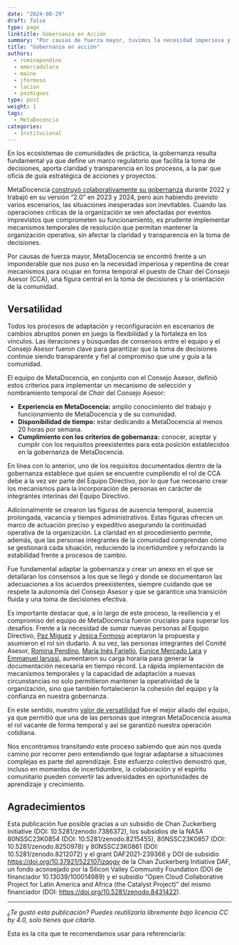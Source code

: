 ```yaml
---
date: "2024-08-29"
draft: false
type: page
linktitle: Gobernanza en Acción
summary: "Por causas de fuerza mayor, tuvimos la necesidad imperiosa y repentina de crear mecanismos para ocupar en forma temporal el puesto de Chair del Consejo Asesor, una figura central en la toma de decisiones y la orientación de la comunidad."
title: "Gobernanza en acción"
authors:
  - rominapendino
  - emercadolara
  - maine
  - jformoso
  - lacion
  - pazmiguez
type: post
weight: 1
tags: 
  - MetaDocencia 
categories:
  - Institucional
---
```


En los ecosistemas de comunidades de práctica, la gobernanza resulta fundamental ya que define un marco regulatorio que facilita la toma de decisiones, aporta claridad y transparencia en los procesos, a la par que oficia de guía estratégica de acciones y proyectos. 

MetaDocencia [construyó colaborativamente su gobernanza](https://www.metadocencia.org/institucional/) durante 2022 y trabajó en su versión “2.0” en 2023 y 2024, pero aún habiendo previsto varios escenarios, las situaciones inesperadas son inevitables. Cuando las operaciones críticas de la organización se ven afectadas por eventos imprevistos que comprometen su funcionamiento, es prudente implementar mecanismos temporales de resolución que permitan mantener la organización operativa, sin afectar la claridad y transparencia en la toma de decisiones. 

Por causas de fuerza mayor, MetaDocencia se encontró frente a un imponderable que nos puso en la necesidad imperiosa y repentina de crear mecanismos para ocupar en forma temporal el puesto de Chair del Consejo Asesor (CCA), una figura central en la toma de decisiones y la orientación de la comunidad. 

## Versatilidad
Todos los procesos de adaptación y reconfiguración en escenarios de cambios abruptos ponen en juego la flexibilidad y la fortaleza en los vínculos. Las iteraciones y búsquedas de consensos entre el equipo y el Consejo Asesor fueron clave para  garantizar que la toma de decisiones continúe siendo transparente y fiel al compromiso que une y guía a la comunidad. 

El equipo de MetaDocencia, en conjunto con el Consejo Asesor, definió estos criterios para implementar un mecanismo de selección y nombramiento temporal de *Chair* del Consejo Asesor:
- **Experiencia en MetaDocencia:** amplio conocimiento del trabajo y funcionamiento de MetaDocencia y de su comunidad.
- **Disponibilidad de tiempo:** estar dedicando a MetaDocencia al menos 20 horas por semana.
- **Cumplimiento con los criterios de gobernanza:** conocer, aceptar y cumplir con los requisitos preexistentes para esta posición establecidos en  la  gobernanza de MetaDocencia.

En línea con lo anterior, uno de los requisitos documentados dentro de la gobernanza establece que quien se encuentre cumpliendo el rol de CCA debe a la vez ser parte del Equipo Directivo, por lo que fue necesario crear los mecanismos para la incorporación de personas en carácter de integrantes interinas del Equipo Directivo. 

Adicionalmente se crearon las figuras de ausencia temporal, ausencia prolongada, vacancia y tiempos administrativos. Estas figuras ofrecen un marco de actuación preciso y expeditivo asegurando la continuidad operativa de la organización. La claridad en el procedimiento permite, además, que las personas integrantes de la comunidad comprendan cómo se gestionará cada situación, reduciendo la incertidumbre y reforzando la estabilidad frente a procesos de cambio. 

Fue fundamental adaptar la gobernanza y crear un anexo en el que se detallaran los consensos a los que se llegó y donde se documentaron las adecuaciones a los acuerdos preexistentes, siempre cuidando que se respete la autonomía del Consejo Asesor y que se garantice una transición fluida y una toma de decisiones efectiva.

Es importante destacar que, a lo largo de este proceso, la resiliencia y el compromiso del equipo de MetaDocencia fueron cruciales para superar los desafíos. Frente a la necesidad de sumar nuevas personas al Equipo Directivo, [Paz Míguez](https://www.metadocencia.org/authors/pazmiguez/) y [Jesica Formoso](https://www.metadocencia.org/authors/jformoso/) aceptaron la propuesta y asumieron el rol sin dudarlo. A su vez, las personas integrantes del Comité Asesor, [Romina Pendino](https://www.metadocencia.org/authors/rominapendino/), [María Inés Fariello](https://www.metadocencia.org/authors/maine/), [Eunice Mercado Lara](https://www.metadocencia.org/authors/emercadolara/) y [Emmanuel Iarussi](https://www.metadocencia.org/authors/eiarussi/), aumentaron su carga horaria para generar la documentación necesaria en tiempo récord. La rápida implementación de mecanismos temporales y la capacidad de adaptación a nuevas circunstancias no solo permitieron mantener la operatividad de la organización, sino que también fortalecieron la cohesión del equipo y la confianza en nuestra gobernanza. 

En este sentido, nuestro [valor de versatilidad](https://www.metadocencia.org/institucional/) fue el mejor aliado del equipo, ya que permitió que una de las personas que integran MetaDocencia asuma el rol vacante  de forma temporal y así se garantizó nuestra operación cotidiana. 

Nos encontramos transitando este proceso sabiendo que aún nos queda camino por recorrer pero entendiendo que lograr adaptarse a situaciones complejas es parte del aprendizaje. Este esfuerzo colectivo demostró que, incluso en momentos de incertidumbre, la colaboración y el espíritu comunitario pueden convertir las adversidades en oportunidades de aprendizaje y crecimiento.


## Agradecimientos
Esta publicación fue posible gracias a un subsidio de Chan Zuckerberg Initiative (DOI: 10.5281/zenodo.7386372), los subsidios de la NASA 80NSSC23K0854 (DOI: 10.5281/zenodo.8215455), 80NSSC23K0857 (DOI: 10.5281/zenodo.8250978) y 80NSSC23K0861 (DOI: 10.5281/zenodo.8212072) y el grant DAF2021-239366 y DOI de subsidio https://doi.org/10.37921/522107izqogv de la Chan Zuckerberg Initiative DAF, un fondo aconsejado por la Silicon Valley Community Foundation (DOI de financiador 10.13039/100014989) y el subsidio “Open Cloud Collaborative Project for Latin America and Africa (the Catalyst Project)” del mismo financiador (DOI: https://doi.org/10.5281/zenodo.8431422).

---

*¿Te gustó esta publicación? Puedes reutilizarla libremente bajo licencia CC by 4.0, solo tienes que citarla.* 

Esta es la cita que te recomendamos usar para referenciarla:
